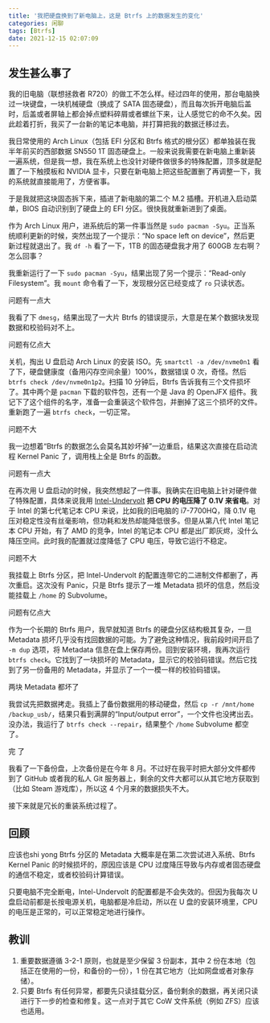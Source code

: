 ```yaml
---
title: '我把硬盘换到了新电脑上，这是 Btrfs 上的数据发生的变化'
categories: 闲聊
tags: [Btrfs]
date: 2021-12-15 02:07:09
---
```


## 发生甚么事了

我的旧电脑（联想拯救者 R720）的做工不怎么样。经过四年的使用，那台电脑换过一块键盘，一块机械硬盘（换成了 SATA 固态硬盘），而且每次拆开电脑后盖时，后盖或者屏轴上都会掉点塑料碎屑或者螺丝下来，让人感觉它的命不久矣。因此趁着打折，我买了一台新的笔记本电脑，并打算把我的数据迁移过去。

我日常使用的 Arch Linux（包括 EFI 分区和 Btrfs 格式的根分区）都单独装在我半年前买的西部数据 SN550 1T 固态硬盘上。一般来说我需要在新电脑上重新装一遍系统，但是我一想，我在系统上也没针对硬件做很多的特殊配置，顶多就是配置了一下触摸板和 NVIDIA 显卡，只要在新电脑上把这些配置删了再调整一下，我的系统就直接能用了，方便省事。

于是我就把这块固态拆下来，插进了新电脑的第二个 M.2 插槽。开机进入启动菜单，BIOS 自动识别到了硬盘上的 EFI 分区。很快我就重新进到了桌面。

作为 Arch Linux 用户，进系统后的第一件事当然是 `sudo pacman -Syu`。正当系统顺利更新的时候，突然出现了一个提示：“No space left on device”，然后更新过程就退出了。我 `df -h` 看了一下，1TB 的固态硬盘我才用了 600GB 左右啊？怎么回事？

我重新运行了一下 `sudo pacman -Syu`，结果出现了另一个提示：“Read-only Filesystem”。我 `mount` 命令看了一下，发现根分区已经变成了 `ro` 只读状态。

问题有一点大

我看了下 `dmesg`，结果出现了一大片 Btrfs 的错误提示，大意是在某个数据块发现数据和校验码对不上。

问题有亿点大

关机，掏出 U 盘启动 Arch Linux 的安装 ISO。先 `smartctl -a /dev/nvme0n1` 看了下，硬盘健康度（备用闪存空间余量）100%，数据错误 0 次，奇怪。然后 `btrfs check /dev/nvme0n1p2`。扫描 10 分钟后，Btrfs 告诉我有三个文件损坏了。其中两个是 `pacman` 下载的软件包，还有一个是 Java 的 OpenJFX 组件。我记下了这个组件的名字，准备一会重装这个软件包，并删掉了这三个损坏的文件。重新跑了一遍 `btrfs check`，一切正常。

问题不大

我一边想着“Btrfs 的数据怎么会莫名其妙坏掉”一边重启，结果这次直接在启动流程 Kernel Panic 了，调用栈上全是 Btrfs 的函数。

问题有一点大

在再次用 U 盘启动的时候，我突然想起了一件事。我确实在旧电脑上针对硬件做了特殊配置，具体来说我用 [Intel-Undervolt](https://github.com/kitsunyan/intel-undervolt) **把 CPU 的电压降了 0.1V 来省电**。对于 Intel 的第七代笔记本 CPU 来说，比如我的旧电脑的 i7-7700HQ，降 0.1V 电压对稳定性没有丝毫影响，但功耗和发热却能降低很多。但是从第八代 Intel 笔记本 CPU 开始，有了 AMD 的竞争，Intel 的笔记本 CPU 都是出厂即灰烬，没什么降压空间。此时我的配置就过度降低了 CPU 电压，导致它运行不稳定。

问题不大

我挂载上 Btrfs 分区，把 Intel-Undervolt 的配置连带它的二进制文件都删了，再次重启。这次没有 Panic，只是 Btrfs 提示了一堆 Metadata 损坏的信息，然后没能挂载上 `/home` 的 Subvolume。

问题有亿点大

作为一个长期的 Btrfs 用户，我早就知道 Btrfs 的硬盘分区结构极其复杂，一旦 Metadata 损坏几乎没有找回数据的可能。为了避免这种情况，我前段时间开启了 `-m dup` 选项，将 Metadata 信息在盘上保存两份。回到安装环境，我再次运行 `btrfs check`。它找到了一块损坏的 Metadata，显示它的校验码错误。然后它找到了另一份备用的 Metadata，并显示了一个一模一样的校验码错误。

两块 Metadata 都坏了

我尝试先把数据拷走。我插上了备份数据用的移动硬盘，然后 `cp -r /mnt/home /backup_usb/`，结果只看到满屏的“Input/output error”，一个文件也没拷出去。没办法，我运行了 `btrfs check --repair`，结果整个 `/home` Subvolume 都空了。

完 了

我看了一下备份盘，上次备份是在今年 8 月。不过好在我平时把大部分文件都传到了 GitHub 或者我的私人 Git 服务器上，剩余的文件大都可以从其它地方获取到（比如 Steam 游戏库），所以这 4 个月来的数据损失不大。

接下来就是冗长的重装系统过程了。

## 回顾
应该也shi yong
Btrfs 分区的 Metadata 大概率是在第二次尝试进入系统、Btrfs Kernel Panic 的时候损坏的，原因应该是 CPU 过度降压导致与内存或者固态硬盘的通信不稳定，或者校验码计算错误。

只要电脑不完全断电，Intel-Undervolt 的配置都是不会失效的。但因为我每次 U 盘启动前都是长按电源关机，电脑都是冷启动，所以在 U 盘的安装环境里，CPU 的电压是正常的，可以正常稳定地进行操作。

## 教训

1. 重要数据遵循 3-2-1 原则，也就是至少保留 3 份副本，其中 2 份在本地（包括正在使用的一份，和备份的一份），1 份在其它地方（比如网盘或者对象存储）。
2. 只要 Btrfs 有任何异常，都要先只读挂载分区，备份剩余的数据，再关闭只读进行下一步的检查和修复。这一点对于其它 CoW 文件系统（例如 ZFS）应该也适用。
